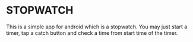 # STOPWATCH
This is a simple app for android which is a stopwatch.
You may just start a timer, tap a catch button and check a time from start time of the timer.